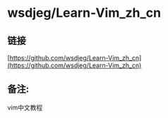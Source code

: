 # wsdjeg/Learn-Vim_zh_cn
## 链接 
 [https://github.com/wsdjeg/Learn-Vim_zh_cn](https://github.com/wsdjeg/Learn-Vim_zh_cn) 
 ## 备注:
 vim中文教程